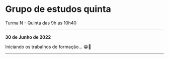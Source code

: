 # Grupo de estudos quinta
Turma N - Quinta das 9h ás 10h40

---

**30 de Junho de 2022** 

Iniciando os trabalhos de formação... 😁🤞


---
